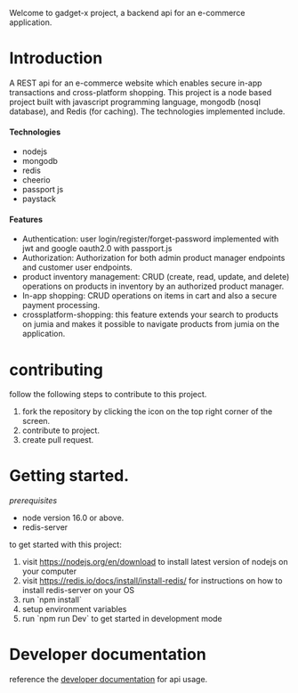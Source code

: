 <p>Welcome to gadget-x project, a backend api for an e-commerce application.</p>
<h1>Introduction</h1>
<p>
A REST api for an e-commerce website which enables secure in-app transactions and cross-platform shopping. This project is a node based project built with javascript programming language, mongodb (nosql database), and Redis (for caching). The technologies implemented include.
</p>
<h4>Technologies</h4>
<ul>
 <li>nodejs</li>
 <li>mongodb</li>
 <li>redis</li>
 <li>cheerio</li>
 <li>passport js</li>
 <li>paystack</li>
</ul>
<h4>Features</h4>
<ul>
 <li>Authentication: user login/register/forget-password implemented with jwt and google oauth2.0 with passport.js</li>
 <li>Authorization: Authorization for both admin product manager endpoints and customer user endpoints.</li>
 <li>product inventory management: CRUD (create, read, update, and delete) operations on products in inventory by an authorized product manager.</li>
 <li>In-app shopping: CRUD operations on items in cart and also a secure payment processing.</li>
 <li>crossplatform-shopping: this feature extends your search to products on jumia and makes it possible to navigate products from jumia on the application. </li>
</ul>
<h1>contributing</h1>
<p>follow the following steps to contribute to this project.</p>
<ol>
 <li>fork the repository by clicking the icon on the top right corner of the screen.</li>
 <li>contribute to project.</li>
 <li>create pull request.</li>
</ol>
<h1>Getting started.</h1>
<i>prerequisites</i>
<ul>
 <li>node version 16.0 or above.</li>
 <li>redis-server</li>
</ul>
<p>to get started with this project:</p>
<ol>
 <li> visit <a href="https://nodejs.org/en/download" >https://nodejs.org/en/download</a> to install latest version of nodejs on your computer
</li>
 <li>visit <a href="https://redis.io/docs/install/install-redis/">https://redis.io/docs/install/install-redis/</a> for instructions on how to install redis-server on your OS</li>
 <li>run `npm install`</li>
 <li>setup environment variables</li>
 <li>run `npm run Dev` to get started in development mode</li>
</ol>
<h1>Developer documentation</h1>
<p>reference the <a href="https://documenter.getpostman.com/view/20519100/2s93RZLpYY" >developer documentation</a> for api usage.</p>

